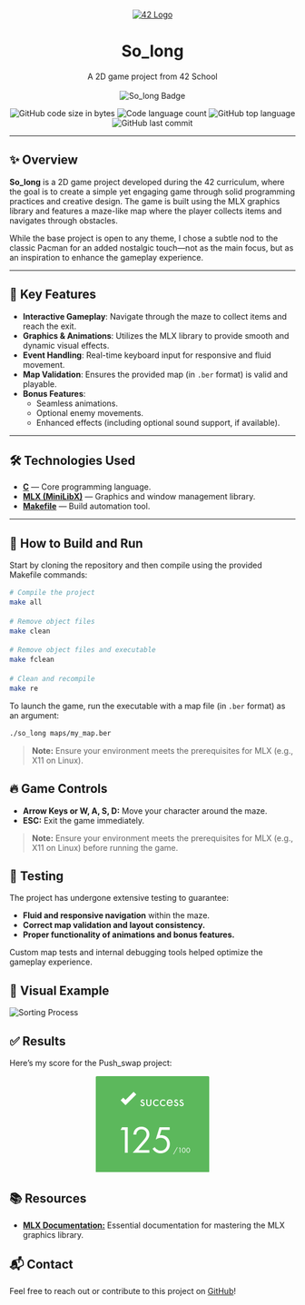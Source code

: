 <br />
<p align="center">
  <a href="https://raw.githubusercontent.com/othneildrew/Best-README-Template/master/images/logo.png">
    <img src="https://upload.wikimedia.org/wikipedia/commons/thumb/8/8d/42_Logo.svg/1200px-42_Logo.svg.png" alt="42 Logo" width="250" height="250">
  </a>

  <h1 align="center">So_long</h1>

  <p align="center">
    A 2D game project from 42 School
    <br />
    <br />
    <img src="https://github.com/doooriian/42-Badges/blob/main/badges/so_longm.png" alt="So_long Badge" width="150">
  </p>
</p>

<p align="center">
  <img alt="GitHub code size in bytes" src="https://img.shields.io/github/languages/code-size/doooriian/So_long?color=1A237E" />
  <img alt="Code language count" src="https://img.shields.io/github/languages/count/doooriian/So_long?color=00BCD4" />
  <img alt="GitHub top language" src="https://img.shields.io/github/languages/top/doooriian/So_long?color=7B1FA2" />
  <img alt="GitHub last commit" src="https://img.shields.io/github/last-commit/doooriian/So_long?color=D32F2F" />
</p>

---

## ✨ Overview

**So_long** is a 2D game project developed during the 42 curriculum, where the goal is to create a simple yet engaging game through solid programming practices and creative design. The game is built using the MLX graphics library and features a maze-like map where the player collects items and navigates through obstacles.

While the base project is open to any theme, I chose a subtle nod to the classic Pacman for an added nostalgic touch—not as the main focus, but as an inspiration to enhance the gameplay experience.

---

## 📑 Key Features

- **Interactive Gameplay**: Navigate through the maze to collect items and reach the exit.
- **Graphics & Animations**: Utilizes the MLX library to provide smooth and dynamic visual effects.
- **Event Handling**: Real-time keyboard input for responsive and fluid movement.
- **Map Validation**: Ensures the provided map (in `.ber` format) is valid and playable.
- **Bonus Features**:
  - Seamless animations.
  - Optional enemy movements.
  - Enhanced effects (including optional sound support, if available).

---

## 🛠️ Technologies Used

- **[C](https://devdocs.io/c/)** — Core programming language.
- **[MLX (MiniLibX)](https://harm-smits.github.io/42docs/libs/minilibx/getting_started.html)** — Graphics and window management library.
- **[Makefile](https://www.gnu.org/software/make/manual/make.html)** — Build automation tool.

---

## 🚀 How to Build and Run

Start by cloning the repository and then compile using the provided Makefile commands:

```bash
# Compile the project
make all

# Remove object files
make clean

# Remove object files and executable
make fclean

# Clean and recompile
make re

```
To launch the game, run the executable with a map file (in `.ber` format) as an argument:

```bash
./so_long maps/my_map.ber
```
> **Note:** Ensure your environment meets the prerequisites for MLX (e.g., X11 on Linux).

## 🔥 Game Controls

- **Arrow Keys or W, A, S, D:** Move your character around the maze.
- **ESC:** Exit the game immediately.

> **Note:** Ensure your environment meets the prerequisites for MLX (e.g., X11 on Linux) before running the game.

## 🧪 Testing

The project has undergone extensive testing to guarantee:

- **Fluid and responsive navigation** within the maze.
- **Correct map validation and layout consistency.**
- **Proper functionality of animations and bonus features.**

Custom map tests and internal debugging tools helped optimize the gameplay experience.

## 📸 Visual Example

 ![Sorting Process](https://github.com/doooriian/42-Badges/blob/main/push_swap.gif)

## ✅ Results

Here’s my score for the Push_swap project:

<p align="center">
  <img src="https://github.com/doooriian/42-Badges/blob/main/badges/LibftGrade.png" alt="Push_swap Grade">
</p>

## 📚 Resources

- **[MLX Documentation:](https://harm-smits.github.io/42docs/libs/minilibx/getting_started.html)** Essential documentation for mastering the MLX graphics library.

## 📬 Contact

Feel free to reach out or contribute to this project on [GitHub](https://github.com/doooriian)!
